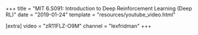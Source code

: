 +++
title = "MIT 6.S091: Introduction to Deep Reinforcement Learning (Deep RL)"
date = "2019-01-24"
template = "resources/youtube_video.html"

[extra]
video = "zR11FLZ-O9M"
channel = "lexfridman"
+++